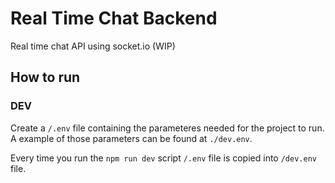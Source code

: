 # Real Time Chat Backend
Real time chat API using socket.io (WIP)

## How to run
### DEV
Create a `/.env` file containing the parameteres needed for the project to run. A example of those parameters can be found at `./dev.env`.

Every time you run the `npm run dev` script `/.env` file is copied into `/dev.env` file.